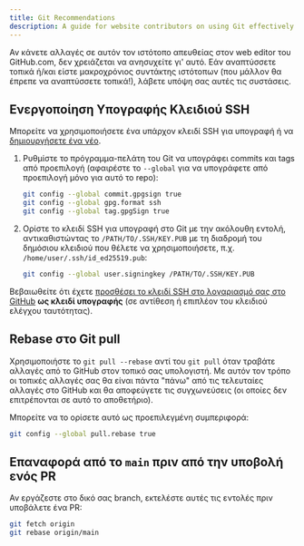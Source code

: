 ```yaml
---
title: Git Recommendations
description: A guide for website contributors on using Git effectively.
---
```


Αν κάνετε αλλαγές σε αυτόν τον ιστότοπο απευθείας στον web editor του GitHub.com, δεν χρειάζεται να ανησυχείτε γι' αυτό. Εάν αναπτύσσετε τοπικά ή/και είστε μακροχρόνιος συντάκτης ιστότοπων (που μάλλον θα έπρεπε να αναπτύσσετε τοπικά!), λάβετε υπόψη σας αυτές τις συστάσεις.

## Ενεργοποίηση Υπογραφής Κλειδιού SSH

Μπορείτε να χρησιμοποιήσετε ένα υπάρχον κλειδί SSH για υπογραφή ή να [δημιουργήσετε ένα νέο](https://docs.github.com/en/authentication/connecting-to-github-with-ssh/generating-a-new-ssh-key-and-adding-it-to-the-ssh-agent).

1. Ρυθμίστε το πρόγραμμα-πελάτη του Git να υπογράφει commits και tags από προεπιλογή (αφαιρέστε το `--global` για να υπογράφετε από προεπιλογή μόνο για αυτό το repo):

    ```bash
    git config --global commit.gpgsign true
    git config --global gpg.format ssh
    git config --global tag.gpgSign true
    ```

2. Ορίστε το κλειδί SSH για υπογραφή στο Git με την ακόλουθη εντολή, αντικαθιστώντας το `/PATH/TO/.SSH/KEY.PUB` με τη διαδρομή του δημόσιου κλειδιού που θέλετε να χρησιμοποιήσετε, π.χ. `/home/user/.ssh/id_ed25519.pub`:

    ```bash
    git config --global user.signingkey /PATH/TO/.SSH/KEY.PUB
    ```

Βεβαιωθείτε ότι έχετε [προσθέσει το κλειδί SSH στο λογαριασμό σας στο GitHub](https://docs.github.com/en/authentication/connecting-to-github-with-ssh/adding-a-new-ssh-key-to-your-github-account#adding-a-new-ssh-key-to-your-account) **ως κλειδί υπογραφής** (σε αντίθεση ή επιπλέον του κλειδιού ελέγχου ταυτότητας).

## Rebase στο Git pull

Χρησιμοποιήστε το `git pull --rebase` αντί του `git pull` όταν τραβάτε αλλαγές από το GitHub στον τοπικό σας υπολογιστή. Με αυτόν τον τρόπο οι τοπικές αλλαγές σας θα είναι πάντα "πάνω" από τις τελευταίες αλλαγές στο GitHub και θα αποφεύγετε τις συγχωνεύσεις (οι οποίες δεν επιτρέπονται σε αυτό το αποθετήριο).

Μπορείτε να το ορίσετε αυτό ως προεπιλεγμένη συμπεριφορά:

```bash
git config --global pull.rebase true
```

## Επαναφορά από το `main` πριν από την υποβολή ενός PR

Αν εργάζεστε στο δικό σας branch, εκτελέστε αυτές τις εντολές πριν υποβάλετε ένα PR:

```bash
git fetch origin
git rebase origin/main
```
